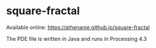 # square-fractal

Available online: https://athenanie.github.io/square-fractal

The PDE file is written in Java and runs in Processing 4.3
